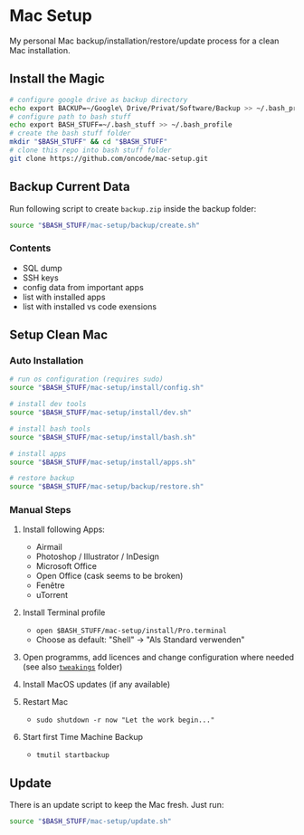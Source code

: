 # Mac Setup

My personal Mac backup/installation/restore/update process for a clean Mac installation.

## Install the Magic

```bash
# configure google drive as backup directory
echo export BACKUP=~/Google\ Drive/Privat/Software/Backup >> ~/.bash_profile
# configure path to bash stuff
echo export BASH_STUFF=~/.bash_stuff >> ~/.bash_profile
# create the bash stuff folder
mkdir "$BASH_STUFF" && cd "$BASH_STUFF"
# clone this repo into bash stuff folder
git clone https://github.com/oncode/mac-setup.git
```

## Backup Current Data

Run following script to create `backup.zip` inside the backup folder:

```bash
source "$BASH_STUFF/mac-setup/backup/create.sh"
```

### Contents

- SQL dump
- SSH keys
- config data from important apps
- list with installed apps
- list with installed vs code exensions

## Setup Clean Mac

### Auto Installation

```bash
# run os configuration (requires sudo)
source "$BASH_STUFF/mac-setup/install/config.sh"

# install dev tools
source "$BASH_STUFF/mac-setup/install/dev.sh"

# install bash tools
source "$BASH_STUFF/mac-setup/install/bash.sh"

# install apps
source "$BASH_STUFF/mac-setup/install/apps.sh"

# restore backup
source "$BASH_STUFF/mac-setup/backup/restore.sh"
```


### Manual Steps

1. Install following Apps:

    - Airmail
    - Photoshop / Illustrator / InDesign
    - Microsoft Office
    - Open Office (cask seems to be broken)
    - Fenêtre
    - uTorrent

2. Install Terminal profile

    - `open $BASH_STUFF/mac-setup/install/Pro.terminal`
    - Choose as default: "Shell" -> "Als Standard verwenden"

3. Open programms, add licences and change configuration where needed (see also [`tweakings`](tweakings) folder)
4. Install MacOS updates (if any available)
5. Restart Mac

    - `sudo shutdown -r now "Let the work begin..."`

6. Start first Time Machine Backup

    - `tmutil startbackup`

## Update

There is an update script to keep the Mac fresh. Just run:

```bash
source "$BASH_STUFF/mac-setup/update.sh"
```
